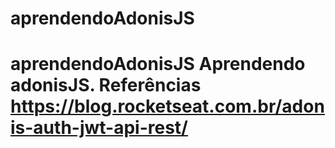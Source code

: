 # aprendendoAdonisJS
# aprendendoAdonisJS Aprendendo adonisJS. Referências https://blog.rocketseat.com.br/adonis-auth-jwt-api-rest/
